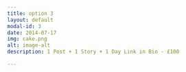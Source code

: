 ```yaml
---
title: option 3
layout: default
modal-id: 3
date: 2014-07-17
img: cake.png
alt: image-alt
description: 1 Post + 1 Story + 1 Day Link in Bio - £100

---
```

